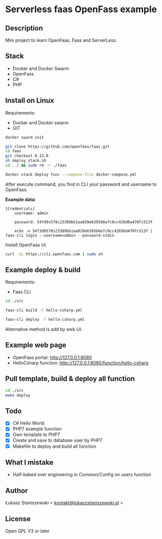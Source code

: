 # Serverless faas OpenFass example

## Description

Mini project to learn OpenFaas, Faas and ServerLess.

## Stack

- Docker and Docker Swarm
- OpenFass
- C#
- PHP

## Install on Linux

Requirements:
- Docker and Docker swarm
- GIT

```bash
docker swarm init

git clone https://github.com/openfaas/faas.git
cd faas
git checkout 0.13.0
sh deploy_stack.sh
cd ../ && sudo rm -r ./faas

docker stack deploy func --compose-file docker-compose.yml
```

After execute command, you find in CLI your password and username to OpenFass.

**Example data:**
```
[Credentials]
    username: admin

    password: 547d9s578c23309bb1aa020e6395b6e7c0cc426d6a4707c513f

    echo -n 5473d0578s23309bb1aa020e6395b6e7c0cc42656d4707c513f | faas-cli login --username=admin --password-stdin
```
Install OpenFaas cli

```bash
curl -sL https://cli.openfaas.com | sudo sh
```

## Example deploy & build

Requirements:
- Faas CLI

```bash
cd ./src

faas-cli build -f hello-csharp.yml

faas-cli deploy -f hello-csharp.yml
```

Alternative method is add by web UI.

## Example web page

- OpenFaas portal: http://127.0.0.1:8080
- HelloCsharp function: http://127.0.0.1:8080/function/hello-csharp 

## Pull template, build & deploy all function

```bash
cd ./src
make deploy
```

## Todo

- [x] C# Hello World
- [x] PHP7 example function
- [x] Own template to PHP7
- [x] Create and save to database user by PHP7
- [x] Makefile to deploy and build all function

## What I mistake

* Half-baked over engineering in Common/Config on users function

## Author

Łukasz Staniszewski < kontakt@lukaszstaniszewski.pl >

## License

Open GPL V3 or later